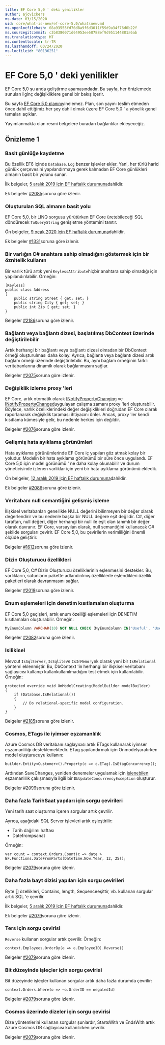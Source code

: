 ```yaml
---
title: EF Core 5,0 ' deki yenilikler
author: ajcvickers
ms.date: 03/15/2020
uid: core/what-is-new/ef-core-5.0/whatsnew.md
ms.openlocfilehash: 08a93555fd76d8a9f6d3011f59d9a34f76d0b22f
ms.sourcegitcommit: c3b8386071d64953ee68788ef9d951144881a6ab
ms.translationtype: MT
ms.contentlocale: tr-TR
ms.lasthandoff: 03/24/2020
ms.locfileid: "80136251"
---
```

# <a name="whats-new-in-ef-core-50"></a>EF Core 5,0 ' deki yenilikler

EF Core 5,0 şu anda geliştirme aşamasındadır.
Bu sayfa, her önizlemede sunulan ilginç değişikliklere genel bir bakış içerir.

Bu sayfa [EF Core 5,0 planını](plan.md)yinelemez.
Plan, son yayını teslim etmeden önce dahil ettiğimiz her şey dahil olmak üzere EF Core 5,0 ' a yönelik genel temaları açıklar.

Yayımlanmakta olan resmi belgelere buradan bağlantılar ekleyeceğiz.

## <a name="preview-1"></a>Önizleme 1

### <a name="simple-logging"></a>Basit günlüğe kaydetme

Bu özellik EF6 içinde `Database.Log` benzer işlevler ekler.
Yani, her türlü harici günlük çerçevesini yapılandırmaya gerek kalmadan EF Core günlükleri almanın basit bir yolunu sunar.

İlk belgeler, [5 aralık 2019 Için EF haftalık durumuna](https://github.com/dotnet/efcore/issues/15403#issuecomment-562332863)dahildir.

Ek belgeler [#2085](https://github.com/dotnet/EntityFramework.Docs/issues/2085)soruna göre izlenir.

### <a name="simple-way-to-get-generated-sql"></a>Oluşturulan SQL almanın basit yolu

EF Core 5,0, bir LINQ sorgusu yürütürken EF Core üretebileceği SQL döndürecek `ToQueryString` genişletme yöntemini tanıtır.

Ön belgeler, [9 ocak 2020 Için EF haftalık durumuna](https://github.com/dotnet/efcore/issues/19549#issuecomment-572823246)dahildir.

Ek belgeler [#1331](https://github.com/dotnet/EntityFramework.Docs/issues/1331)soruna göre izlenir.

### <a name="use-a-c-attribute-to-indicate-that-an-entity-has-no-key"></a>Bir varlığın C# anahtara sahip olmadığını göstermek için bir öznitelik kullanın

Bir varlık türü artık yeni `KeylessAttribute`hiçbir anahtara sahip olmadığı için yapılandırılabilir.
Örneğin:

```CSharp
[Keyless]
public class Address
{
    public string Street { get; set; }
    public string City { get; set; }
    public int Zip { get; set; }
}
```

Belgeler [#2186](https://github.com/dotnet/EntityFramework.Docs/issues/2186)soruna göre izlenir.

### <a name="connection-or-connection-string-can-be-changed-on-initialized-dbcontext"></a>Bağlantı veya bağlantı dizesi, başlatılmış DbContext üzerinde değiştirilebilir

Artık herhangi bir bağlantı veya bağlantı dizesi olmadan bir DbContext örneği oluşturulması daha kolay.
Ayrıca, bağlantı veya bağlantı dizesi artık bağlam örneği üzerinde değiştirilebilir.
Bu, aynı bağlam örneğinin farklı veritabanlarına dinamik olarak bağlanmasını sağlar.

Belgeler [#2075](https://github.com/dotnet/EntityFramework.Docs/issues/2075)soruna göre izlenir.

### <a name="change-tracking-proxies"></a>Değişiklik izleme proxy 'leri

EF Core, artık otomatik olarak [INotifyPropertyChanging](https://docs.microsoft.com/dotnet/api/system.componentmodel.inotifypropertychanging?view=netcore-3.1) ve [INotifyPropertyChanged](https://docs.microsoft.com/dotnet/api/system.componentmodel.inotifypropertychanged?view=netcore-3.1)uygulayan çalışma zamanı proxy 'leri oluşturabilir.
Böylece, varlık özelliklerindeki değer değişiklikleri doğrudan EF Core olarak raporlanarak değişiklik taraması ihtiyacını önler.
Ancak, proxy 'ler kendi kısıtlama kümesiyle gelir, bu nedenle herkes için değildir.

Belgeler [#2076](https://github.com/dotnet/EntityFramework.Docs/issues/2076)soruna göre izlenir.

### <a name="enhanced-debug-views"></a>Gelişmiş hata ayıklama görünümleri

Hata ayıklama görünümlerinde EF Core iç yapıları göz atmak kolay bir yoludur.
Modelin bir hata ayıklama görünümü bir süre önce uygulandı.
EF Core 5,0 için model görünümü ' ne daha kolay okunabilir ve durum yöneticisinde izlenen varlıklar için yeni bir hata ayıklama görünümü ekledik.

Ön belgeler, [12 aralık 2019 Için EF haftalık durumuna](https://github.com/dotnet/efcore/issues/15403#issuecomment-565196206)dahildir.

Ek belgeler [#2086](https://github.com/dotnet/EntityFramework.Docs/issues/2086)soruna göre izlenir.

### <a name="improved-handling-of-database-null-semantics"></a>Veritabanı null semantiğini gelişmiş işleme

İlişkisel veritabanları genellikle NULL değerini bilinmeyen bir değer olarak değerlendirir ve bu nedenle başka bir NULL değere eşit değildir.
C#, diğer taraftan, null değeri, diğer herhangi bir null ile eşit olan tanımlı bir değer olarak davranır.
EF Core, varsayılan olarak, null semantiğini kullanacak C# şekilde sorguları çevirir.
EF Core 5,0, bu çevirilerin verimliliğini önemli ölçüde geliştirir.

Belgeler [#1612](https://github.com/dotnet/EntityFramework.Docs/issues/1612)soruna göre izlenir.

### <a name="indexer-properties"></a>Dizin Oluşturucu özellikleri

EF Core 5,0, C# Dizin Oluşturucu özelliklerinin eşlenmesini destekler.
Bu, varlıkların, sütunların pakette adlandırılmış özelliklerle eşlendikleri özellik paketleri olarak davranmasını sağlar.

Belgeler [#2018](https://github.com/dotnet/EntityFramework.Docs/issues/2018)soruna göre izlenir.

### <a name="generation-of-check-constraints-for-enum-mappings"></a>Enum eşlemeleri için denetim kısıtlamaları oluşturma

EF Core 5,0 geçişleri, artık enum özelliği eşlemeleri için DENETIM kısıtlamaları oluşturabilir.
Örneğin:

```SQL
MyEnumColumn VARCHAR(10) NOT NULL CHECK (MyEnumColumn IN('Useful', 'Useless', 'Unknown'))
```

Belgeler [#2082](https://github.com/dotnet/EntityFramework.Docs/issues/2082)soruna göre izlenir.

### <a name="isrelational"></a>Isilikisel

Mevcut `IsSqlServer`, `IsSqlite`ve `IsInMemory`ek olarak yeni bir `IsRelational` yöntemi eklenmiştir.
Bu, DbContext 'in herhangi bir ilişkisel veritabanı sağlayıcısı kullanıp kullankullanılmadığını test etmek için kullanılabilir.
Örneğin:

```CSharp
protected override void OnModelCreating(ModelBuilder modelBuilder)
{
    if (Database.IsRelational())
    {
        // Do relational-specific model configuration.
    }
}
```

Belgeler [#2185](https://github.com/dotnet/EntityFramework.Docs/issues/2185)soruna göre izlenir.

### <a name="cosmos-optimistic-concurrency-with-etags"></a>Cosmos, ETags ile iyimser eşzamanlılık

Azure Cosmos DB veritabanı sağlayıcısı artık ETags kullanarak iyimser eşzamanlılığı desteklemektedir.
ETag yapılandırmak için Onmodelyaratırken model oluşturucuyu kullanın:

```CSharp
builder.Entity<Customer>().Property(c => c.ETag).IsEtagConcurrency();
```

Ardından SaveChanges, yeniden denemeler uygulamak için [işlenebilen](https://docs.microsoft.com/ef/core/saving/concurrency) eşzamanlılık çakışmasıyla ilgili bir `DbUpdateConcurrencyException` oluşturur.


Belgeler [#2099](https://github.com/dotnet/EntityFramework.Docs/issues/2099)soruna göre izlenir.

### <a name="query-translations-for-more-datetime-constructs"></a>Daha fazla TarihSaat yapıları için sorgu çevirileri

Yeni tarih saat oluşturma içeren sorgular artık çevrilir.

Ayrıca, aşağıdaki SQL Server işlevleri artık eşleştirilir:
* Tarih dağılımı haftası
* Datefrompsanat

Örneğin:

```CSharp
var count = context.Orders.Count(c => date > EF.Functions.DateFromParts(DateTime.Now.Year, 12, 25));

```

Belgeler [#2079](https://github.com/dotnet/EntityFramework.Docs/issues/2079)soruna göre izlenir.

### <a name="query-translations-for-more-byte-array-constructs"></a>Daha fazla bayt dizisi yapıları için sorgu çevirileri

Byte [] özellikleri, Contains, length, Sequenceeşittir, vb. kullanan sorgular artık SQL 'e çevrilir.

İlk belgeler, [5 aralık 2019 Için EF haftalık durumuna](https://github.com/dotnet/efcore/issues/15403#issuecomment-562332863)dahildir.

Ek belgeler [#2079](https://github.com/dotnet/EntityFramework.Docs/issues/2079)soruna göre izlenir.

### <a name="query-translation-for-reverse"></a>Ters için sorgu çevirisi

`Reverse` kullanan sorgular artık çevrilir.
Örneğin:

```CSharp
context.Employees.OrderBy(e => e.EmployeeID).Reverse()
```

Belgeler [#2079](https://github.com/dotnet/EntityFramework.Docs/issues/2079)soruna göre izlenir.

### <a name="query-translation-for-bitwise-operators"></a>Bit düzeyinde işleçler için sorgu çevirisi

Bit düzeyinde işleçler kullanan sorgular artık daha fazla durumda çevrilir:

```CSharp
context.Orders.Where(o => ~o.OrderID == negatedId)
```

Belgeler [#2079](https://github.com/dotnet/EntityFramework.Docs/issues/2079)soruna göre izlenir.

### <a name="query-translation-for-strings-on-cosmos"></a>Cosmos üzerinde dizeler için sorgu çevirisi

Dize yöntemlerini kullanan sorgular şunlardır, StartsWith ve EndsWith artık Azure Cosmos DB sağlayıcısı kullanılırken çevrilir.

Belgeler [#2079](https://github.com/dotnet/EntityFramework.Docs/issues/2079)soruna göre izlenir.
